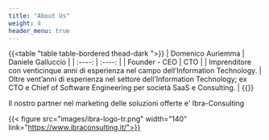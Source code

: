 ```yaml
---
title: "About Us"
weight: 4
header_menu: true
---
```


{{<table "table table-bordered thead-dark ">}}
| Domenico Auriemma | Daniele Galluccio |
| :----: | :----: |
| Founder - CEO | CTO |
| Imprenditore con venticinque anni di esperienza nel campo dell’Information Technology. | Oltre vent’anni di esperienza nel settore dell’Information Technology;  ex CTO e Chief of Software Engineering per società SaaS e Consulting. |
{{</table>}}


Il nostro partner nel marketing delle soluzioni offerte e' Ibra-Consulting

{{< figure src="images/ibra-logo-tr.png"  width="140" link="https://www.ibraconsulting.it/">}}